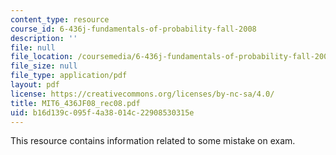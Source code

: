 ```yaml
---
content_type: resource
course_id: 6-436j-fundamentals-of-probability-fall-2008
description: ''
file: null
file_location: /coursemedia/6-436j-fundamentals-of-probability-fall-2008/b16d139c095f4a38014c22908530315e_MIT6_436JF08_rec08.pdf
file_size: null
file_type: application/pdf
layout: pdf
license: https://creativecommons.org/licenses/by-nc-sa/4.0/
title: MIT6_436JF08_rec08.pdf
uid: b16d139c-095f-4a38-014c-22908530315e
---
```

This resource contains information related to some mistake on exam.